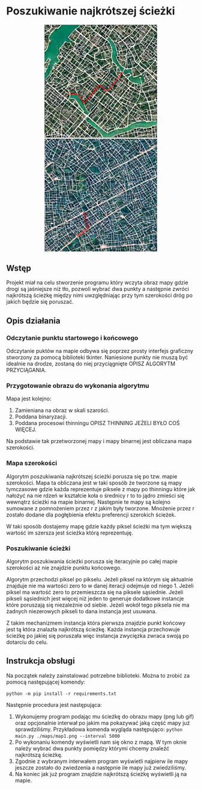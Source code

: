 # Poszukiwanie najkrótszej ścieżki

<p align="center">
<img src="resources/map2_weights-i.png" alt="drawing" width="300"/>
<img src="resources/map3_weights-i.png" alt="drawing" width="300"/>
</p>

## Wstęp
Projekt miał na celu stworzenie programu który wczyta obraz mapy gdzie drogi są jaśniejsze niż tło, pozwoli wybrać dwa punkty a następnie zwróci najkrótszą ścieżkę między nimi uwzględniając przy tym szerokości dróg po jakich będzie się poruszać.

## Opis działania
### Odczytanie punktu startowego i końcowego
Odczytanie puktów na mapie odbywa się poprzez prosty interfejs graficzny stworzony za pomocą biblioteki tkinter. Naniesione punkty nie muszą być idealnie na drodze, zostaną do niej przyciągnięte OPISZ ALGORYTM PRZYCIĄGANIA.
### Przygotowanie obrazu do wykonania algorytmu
Mapa jest kolejno:
1) Zamieniana na obraz w skali szarości.
2) Poddana binaryzacji.
3) Poddana procesowi thinningu OPISZ THINNING JEŻELI BYŁO COŚ WIĘCEJ.

Na podstawie tak przetworzonej mapy i mapy binarnej jest obliczana mapa szerokości. 
### Mapa szerokości
Algorytm poszukiwania najkrótszej ścieżki porusza się po tzw. mapie szerokości. Mapa ta obliczana jest w taki sposób że tworzone są mapy tymczasowe gdzie każda reprezentuje piksele z mapy po thinningu które jak nałożyć na nie rdzeń w kształcie koła o średnicy r to to jądro zmieści się wewnątrz ścieżki na mapie binarnej. Następnie te mapy są kolejno sumowane z pomnożeniem przez r z jakim były tworzone. Mnożenie przez r zostało dodane dla pogłębienia efektu preferencji szerokich ścieżek.

W taki sposób dostajemy mapę gdzie każdy piksel ścieżki ma tym większą wartość im szersza jest ścieżka którą reprezentuję.

### Poszukiwanie ścieżki
Algorytm poszukiwania ścieżki porusza się iteracyjnie po całej mapie szerokości aż nie znajdzie punktu końcowego. 

Algorytm przechodzi piksel po pikselu. Jeżeli piksel na którym się aktualnie znajduje nie ma wartości zero to w danej iteracji odejmuje od niego 1. Jeżeli piksel ma wartość zero to przemieszcza się na piksele sąsiednie. Jeżeli pikseli sąsiednich jest więcej niż jeden to generuje dodatkowe instancje które poruszają się niezależnie od siebie. Jeżeli wokół tego piksela nie ma żadnych niezerowych pikseli to dana instancja jest usuwana.

Z takim mechanizmem instancja która pierwsza znajdzie punkt końcowy jest tą która znalazła najkrótszą ścieżkę. Każda instancja przechowuje ścieżkę po jakiej się poruszała więc instancja zwycięzka zwraca swoją po dotarciu do celu.

## Instrukcja obsługi
Na początek należy zainstalować potrzebne biblioteki. Można to zrobić za pomocą następującej komendy:
```
python -m pip install -r requirements.txt
```
Następnie procedura jest następująca:
1) Wykonujemy program podając mu ścieżkę do obrazu mapy (png lub gif) oraz opcjonalnie interwał po jakim ma pokazywać jaką część mapy już sprawdziliśmy. Przykładowa komenda wygląda następująco: `python main.py ./maps/map1.png --interval 5000`
2) Po wykonaniu komendy wyświetli nam się okno z mapą. W tym oknie należy wybrać dwa punkty pomiędzy którymi chcemy znaleźć najkrótszą ścieżkę.
3) Zgodnie z wybranym interwałem program wyświetli najpierw ile mapy jeszcze zostało do zwiedzenia a następnie ile mapy już zwiedziliśmy.
4) Na koniec jak już program znajdzie najkrótszą ścieżkę wyświetli ją na mapie.
